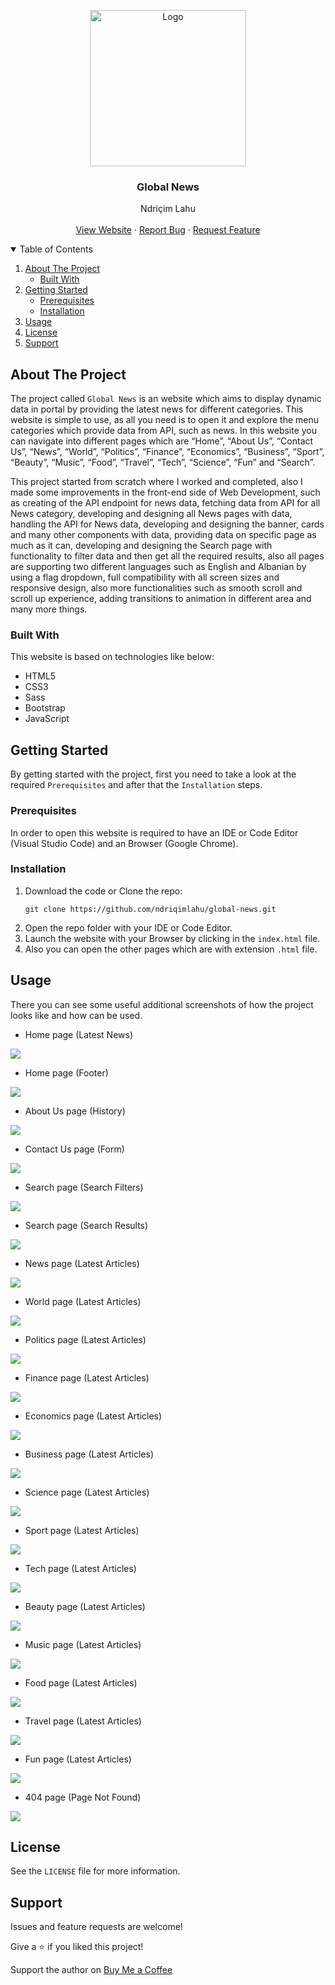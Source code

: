 <!-- PROJECT LOGO -->
<p align="center">
  <img src="https://github.com/ndriqimlahu/ndriqim-lahu-portfolio/blob/main/assets/portfolio/GlobalNews.png" alt="Logo" width="250" height="250">
  <h3 align="center">Global News</h3>
  <p align="center">
    Ndriçim Lahu
    <br>
    <br>
    <a href="https://ndriqimlahu.github.io/global-news/">View Website</a>
    ·
    <a href="https://github.com/ndriqimlahu/global-news/issues">Report Bug</a>
    ·
    <a href="https://github.com/ndriqimlahu/global-news/issues">Request Feature</a>
  </p>
</p>


<!-- TABLE OF CONTENTS -->
<details open="open">
  <summary>Table of Contents</summary>
  <ol>
    <li>
      <a href="#about-the-project">About The Project</a>
      <ul>
        <li><a href="#built-with">Built With</a></li>
      </ul>
    </li>
    <li>
      <a href="#getting-started">Getting Started</a>
      <ul>
        <li><a href="#prerequisites">Prerequisites</a></li>
        <li><a href="#installation">Installation</a></li>
      </ul>
    </li>
    <li><a href="#usage">Usage</a></li>
    <li><a href="#license">License</a></li>
    <li><a href="#support">Support</a></li>
  </ol>
</details>


<!-- ABOUT THE PROJECT -->
## About The Project

The project called `Global News` is an website which aims to display dynamic data in portal by providing the latest news for different categories. This website is simple to use, as all you need is to open it and explore the menu categories which provide data from API, such as news. In this website you can navigate into different pages which are “Home”, “About Us”, “Contact Us”, “News”, “World”, “Politics”, “Finance”, “Economics”, “Business”, “Sport”, “Beauty”, “Music”, “Food”, “Travel”, “Tech”, “Science”, “Fun” and “Search”.

This project started from scratch where I worked and completed, also I made some improvements in the front-end side of Web Development, such as creating of the API endpoint for news data, fetching data from API for all News category, developing and designing all News pages with data, handling the API for News data, developing and designing the banner, cards and many other components with data, providing data on specific page as much as it can, developing and designing the Search page with functionality to filter data and then get all the required results, also all pages are supporting two different languages such as English and Albanian by using a flag dropdown, full compatibility with all screen sizes and responsive design, also more functionalities such as smooth scroll and scroll up experience, adding transitions to animation in different area and many more things.


### Built With

This website is based on technologies like below:

* HTML5
* CSS3
* Sass
* Bootstrap
* JavaScript


<!-- GETTING STARTED -->
## Getting Started

By getting started with the project, first you need to take a look at the required `Prerequisites` and after that the `Installation` steps.


### Prerequisites

In order to open this website is required to have an IDE or Code Editor (Visual Studio Code) and an Browser (Google Chrome).


### Installation

1. Download the code or Clone the repo:
   ```terminal
   git clone https://github.com/ndriqimlahu/global-news.git
   ```
2. Open the repo folder with your IDE or Code Editor.
3. Launch the website with your Browser by clicking in the `index.html` file.
4. Also you can open the other pages which are with extension `.html` file.


<!-- USAGE -->
## Usage

There you can see some useful additional screenshots of how the project looks like and how can be used.

* Home page (Latest News)
<img src="https://raw.githubusercontent.com/ndriqimlahu/global-news/main/preview/01.1-Home%20page%20(Latest%20News).png">

* Home page (Footer)
<img src="https://raw.githubusercontent.com/ndriqimlahu/global-news/main/preview/01.2-Home%20page%20(Footer).png">

* About Us page (History)
<img src="https://raw.githubusercontent.com/ndriqimlahu/global-news/main/preview/02-About%20Us%20page%20(History).png">

* Contact Us page (Form)
<img src="https://raw.githubusercontent.com/ndriqimlahu/global-news/main/preview/03-Contact%20Us%20page%20(Form).png">

* Search page (Search Filters)
<img src="https://raw.githubusercontent.com/ndriqimlahu/global-news/main/preview/04.1-Search%20page%20(Search%20Filters).png">

* Search page (Search Results)
<img src="https://raw.githubusercontent.com/ndriqimlahu/global-news/main/preview/04.2-Search%20page%20(Search%20Results).png">

* News page (Latest Articles)
<img src="https://raw.githubusercontent.com/ndriqimlahu/global-news/main/preview/05.1-News%20page%20(Latest%20Articles).png">

* World page (Latest Articles)
<img src="https://raw.githubusercontent.com/ndriqimlahu/global-news/main/preview/05.2-World%20page%20(Latest%20Articles).png">

* Politics page (Latest Articles)
<img src="https://raw.githubusercontent.com/ndriqimlahu/global-news/main/preview/05.3-Politics%20page%20(Latest%20Articles).png">

* Finance page (Latest Articles)
<img src="https://raw.githubusercontent.com/ndriqimlahu/global-news/main/preview/05.4-Finance%20page%20(Latest%20Articles).png">

* Economics page (Latest Articles)
<img src="https://raw.githubusercontent.com/ndriqimlahu/global-news/main/preview/05.5-Economics%20page%20(Latest%20Articles).png">

* Business page (Latest Articles)
<img src="https://raw.githubusercontent.com/ndriqimlahu/global-news/main/preview/05.6-Business%20page%20(Latest%20Articles).png">

* Science page (Latest Articles)
<img src="https://raw.githubusercontent.com/ndriqimlahu/global-news/main/preview/05.7-Science%20page%20(Latest%20Articles).png">

* Sport page (Latest Articles)
<img src="https://raw.githubusercontent.com/ndriqimlahu/global-news/main/preview/05.8-Sport%20page%20(Latest%20Articles).png">

* Tech page (Latest Articles)
<img src="https://raw.githubusercontent.com/ndriqimlahu/global-news/main/preview/05.9-Tech%20page%20(Latest%20Articles).png">

* Beauty page (Latest Articles)
<img src="https://raw.githubusercontent.com/ndriqimlahu/global-news/main/preview/05.10-Beauty%20page%20(Latest%20Articles).png">

* Music page (Latest Articles)
<img src="https://raw.githubusercontent.com/ndriqimlahu/global-news/main/preview/05.11-Music%20page%20(Latest%20Articles).png">

* Food page (Latest Articles)
<img src="https://raw.githubusercontent.com/ndriqimlahu/global-news/main/preview/05.12-Food%20page%20(Latest%20Articles).png">

* Travel page (Latest Articles)
<img src="https://raw.githubusercontent.com/ndriqimlahu/global-news/main/preview/05.13-Travel%20page%20(Latest%20Articles).png">

* Fun page (Latest Articles)
<img src="https://raw.githubusercontent.com/ndriqimlahu/global-news/main/preview/05.14-Fun%20page%20(Latest%20Articles).png">

* 404 page (Page Not Found)
<img src="https://raw.githubusercontent.com/ndriqimlahu/global-news/main/preview/06-404%20page%20(Page%20Not%20Found).png">


<!-- LICENSE -->
## License

See the `LICENSE` file for more information.


<!-- SUPPORT -->
## Support

Issues and feature requests are welcome!

Give a ⭐️ if you liked this project!

Support the author on <a href="https://www.buymeacoffee.com/ndriqimlahu">Buy Me a Coffee</a>
